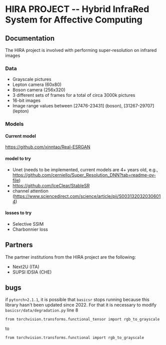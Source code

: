# HIRA PROJECT -- Hybrid InfraRed System for Affective Computing

## Documentation
The HIRA project is involved with performing super-resolution on infrared images 

### Data 
* Grayscale pictures
* Lepton camera (60x80)
* Boson camera (256x320)
* 3 different sets of frames for a total of circa 3000k pictures
* 16-bit images
* Image range values between \[27476-23431\] (boson), \[31267-29707\] (lepton)

### Models
#### Current model
https://github.com/xinntao/Real-ESRGAN

#### model to try
* Unet (needs to be implemented, current models are 4+ years old, e.g., https://github.com/cerniello/Super_Resolution_DNN?tab=readme-ov-file)
* https://github.com/IceClear/StableSR
* channel attention (https://www.sciencedirect.com/science/article/pii/S0031320320306014)
  
#### losses to try
* Selective SSIM
* Charbonnier loss

## Partners
The partner institutions from the HIRA project are the following:
* Next2U (ITA)
* SUPSI IDSIA (CHE)



## bugs
if `pytorch>2.1.1`, it is possible that `basicsr` stops running because this library hasn't been updated since 2022. For that it is necessary to modify `basicsr/data/degradation.py` line 8

```from torchvision.transforms.functional_tensor import rgb_to_grayscale```

to

```from torchvision.transforms.functional import rgb_to_grayscale```
